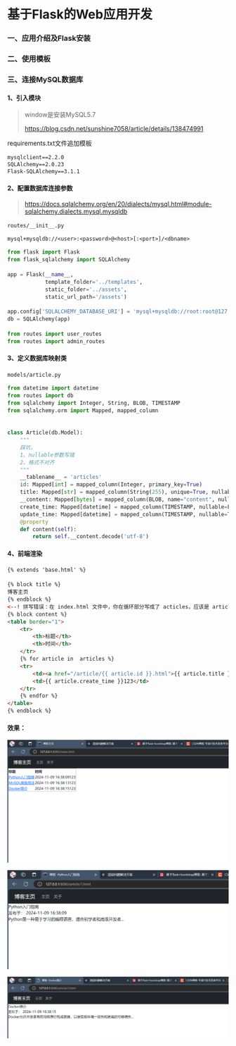 # 基于Flask的Web应用开发

### 一、应用介绍及Flask安装

### 二、使用模板

### 三、连接MySQL数据库

#### 1、引入模块

> window是安装MySQL5.7
>
> https://blog.csdn.net/sunshine7058/article/details/138474991

requirements.txt文件追加模板

```shell
mysqlclient==2.2.0
SQLAlchemy==2.0.23
Flask-SQLAlchemy==3.1.1
```

#### 2、配置数据库连接参数

>https://docs.sqlalchemy.org/en/20/dialects/mysql.html#module-sqlalchemy.dialects.mysql.mysqldb

`routes/__init__.py`

```pyton
mysql+mysqldb://<user>:<password>@<host>[:<port>]/<dbname>
```

```python
from flask import Flask
from flask_sqlalchemy import SQLAlchemy

app = Flask(__name__,
            template_folder='../templates',
            static_folder='../assets',
            static_url_path='/assets')

app.config['SQLALCHEMY_DATABASE_URI'] = 'mysql+mysqldb://root:root@127.0.0.1/myblog_db'
db = SQLAlchemy(app)

from routes import user_routes
from routes import admin_routes
```

#### 3、定义数据库映射类

`models/article.py`

```python
from datetime import datetime
from routes import db
from sqlalchemy import Integer, String, BLOB, TIMESTAMP
from sqlalchemy.orm import Mapped, mapped_column


class Article(db.Model):
    """
    踩坑，
    1、nullable参数写错
    2、格式不对齐
    """
    __tablename__ = 'articles'
    id: Mapped[int] = mapped_column(Integer, primary_key=True)
    title: Mapped[str] = mapped_column(String(255), unique=True, nullable=False)
    __content: Mapped[bytes] = mapped_column(BLOB, name="content", nullable=False)
    create_time: Mapped[datetime] = mapped_column(TIMESTAMP, nullable=False)
    update_time: Mapped[datetime] = mapped_column(TIMESTAMP, nullable=True)
    @property
    def content(self):
        return self.__content.decode('utf-8')
```

#### 4、前端渲染

```html
{% extends 'base.html' %}

{% block title %}
博客主页
{% endblock %}
<--! 拼写错误：在 index.html 文件中，你在循环部分写成了 acticles，应该是 articles。这个拼写错误会导致循环内容无法正确显示。 -->
{% block content %}
<table border="1">
    <tr>
        <th>标题</th>
        <th>时间</th>
    </tr>
    {% for article in  articles %}
    <tr>
        <td><a href="/article/{{ article.id }}.html">{{ article.title }}</a></td>
        <td>{{ article.create_time }}123</td>
    </tr>
    {% endfor %}
</table>
{% endblock %}
```



#### 效果：

![image-20241111105855269](image/image-20241111105855269.png)

![image-20241111105913309](image/image-20241111105913309.png)

![image-20241111105924574](image/image-20241111105924574.png)